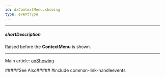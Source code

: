 ```yaml
---
id: dxContextMenu.showing
type: eventType
---
```

---
##### shortDescription
Raised before the **ContextMenu** is shown.

---
Main article: [onShowing](/api-reference/10%20UI%20Widgets/dxContextMenu/1%20Configuration/onShowing.md '/Documentation/ApiReference/UI_Components/dxContextMenu/Configuration/#onShowing')

#####See Also#####
#include common-link-handleevents